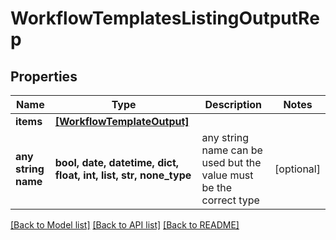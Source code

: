 # WorkflowTemplatesListingOutputRep


## Properties
Name | Type | Description | Notes
------------ | ------------- | ------------- | -------------
**items** | [**[WorkflowTemplateOutput]**](WorkflowTemplateOutput.md) |  | 
**any string name** | **bool, date, datetime, dict, float, int, list, str, none_type** | any string name can be used but the value must be the correct type | [optional]

[[Back to Model list]](../README.md#documentation-for-models) [[Back to API list]](../README.md#documentation-for-api-endpoints) [[Back to README]](../README.md)


